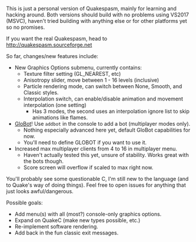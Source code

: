 This is just a personal version of Quakespasm, mainly for learning and hacking around. Both versions should build with no problems using VS2017 (MSVC), haven't tried building with anything else or for other platforms yet so no promises.

If you want the real Quakespasm, head to http://quakespasm.sourceforge.net

So far, changes/new features include:
* New Graphics Options submenu, currently contains:
    * Texture filter setting (GL_NEAREST, etc)
    * Anisotropy slider, move between 1 - 16 levels (inclusive)
	* Particle rendering mode, can switch between None, Smooth, and Classic styles.
	* Interpolation switch, can enable/disable animation and movement interpolation (one setting)
		* Has 3 modes, the second uses an interpolation ignore list to skip animations like flames.
* [GloBot](http://tomaz.snowcold.net/files.php)! Use `addbot` in the console to add a bot (multiplayer modes only).
	* Nothing especially advanced here yet, default GloBot capabilities for now.
	* You'll need to define GLOBOT if you want to use it.
* Increased max multiplayer clients from 4 to 16 in multiplayer menu.
	* Haven't actually tested this yet, unsure of stability. Works great with the bots though.
	* Score screen will overflow if scaled to max right now.

You'll probably see some questionable C, I'm still new to the language (and to Quake's way of doing things). Feel free to open issues for anything that just looks awful/dangerous.

Possible goals:
* Add menu(s) with all (most?) console-only graphics options.
* Expand on QuakeC (make new types possible, etc.)
* Re-implement software rendering.
* Add back in the fun classic exit messages.